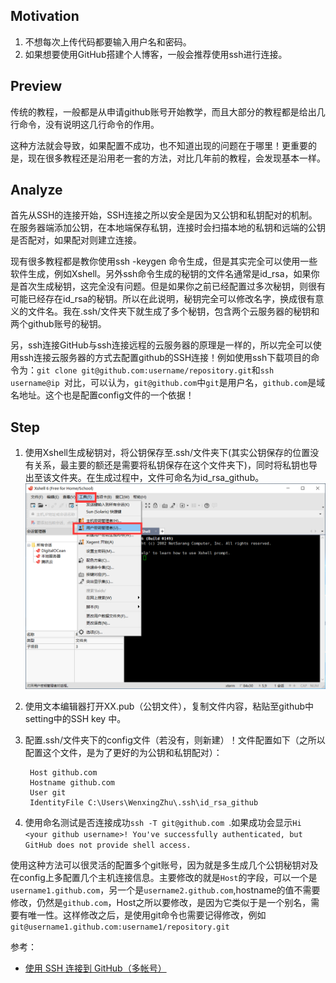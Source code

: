 
## Motivation
1. 不想每次上传代码都要输入用户名和密码。
2. 如果想要使用GitHub搭建个人博客，一般会推荐使用ssh进行连接。


## Preview

传统的教程，一般都是从申请github账号开始教学，而且大部分的教程都是给出几行命令，没有说明这几行命令的作用。

这种方法就会导致，如果配置不成功，也不知道出现的问题在于哪里！更重要的是，现在很多教程还是沿用老一套的方法，对比几年前的教程，会发现基本一样。

## Analyze

首先从SSH的连接开始，SSH连接之所以安全是因为又公钥和私钥配对的机制。在服务器端添加公钥，在本地端保存私钥，连接时会扫描本地的私钥和远端的公钥是否配对，如果配对则建立连接。

现有很多教程都是教你使用ssh -keygen 命令生成，但是其实完全可以使用一些软件生成，例如Xshell。另外ssh命令生成的秘钥的文件名通常是id_rsa，如果你是首次生成秘钥，这完全没有问题。但是如果你之前已经配置过多次秘钥，则很有可能已经存在id_rsa的秘钥。所以在此说明，秘钥完全可以修改名字，换成很有意义的文件名。我在.ssh/文件夹下就生成了多个秘钥，包含两个云服务器的秘钥和两个github账号的秘钥。

另，ssh连接GitHub与ssh连接远程的云服务器的原理是一样的，所以完全可以使用ssh连接云服务器的方式去配置github的SSH连接！例如使用ssh下载项目的命令为：```git clone git@github.com:username/repository.git```和```ssh username@ip ```对比，可以认为，```git@github.com```中```git```是用户名，```github.com```是域名地址。这个也是配置config文件的一个依据！

## Step

1. 使用Xshell生成秘钥对，将公钥保存至.ssh/文件夹下(其实公钥保存的位置没有关系，最主要的额还是需要将私钥保存在这个文件夹下)，同时将私钥也导出至该文件夹。在生成过程中，文件可命名为id_rsa_github。![Xshell生成秘钥](./images/Xshell生成秘钥.png)
2. 使用文本编辑器打开XX.pub（公钥文件），复制文件内容，粘贴至github中setting中的SSH key 中。
3. 配置.ssh/文件夹下的config文件（若没有，则新建）！文件配置如下（之所以配置这个文件，是为了更好的为公钥和私钥配对）：
   ```config
    Host github.com
    Hostname github.com
    User git
    IdentityFile C:\Users\WenxingZhu\.ssh\id_rsa_github

   ```

4. 使用命名测试是否连接成功```ssh -T git@github.com ```.如果成功会显示```Hi <your github username>! You've successfully authenticated, but GitHub does not provide shell access.```

使用这种方法可以很灵活的配置多个git账号，因为就是多生成几个公钥秘钥对及在config上多配置几个主机连接信息。主要修改的就是```Host```的字段，可以一个是```username1.github.com```，另一个是```username2.github.com```,hostname的值不需要修改，仍然是```github.com```，Host之所以要修改，是因为它类似于是一个别名，需要有唯一性。这样修改之后，是使用git命令也需要记得修改，例如```git@username1.github.com:username1/repository.git```

参考：
* [使用 SSH 连接到 GitHub（多帐号）](https://io-oi.me/tech/ssh-with-multiple-github-accounts/)
